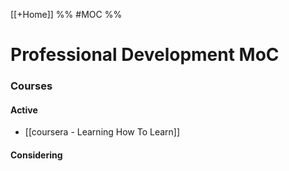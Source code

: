 [[+Home]]
%% #MOC  %%
# Professional Development MoC

### Courses 

#### Active
- [[coursera - Learning How To Learn]]

#### Considering